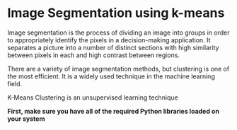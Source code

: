# Image Segmentation using k-means 
Image segmentation is the process of dividing an image into groups in order to appropriately identify the pixels in a decision-making application. It separates a picture into a number of distinct sections with high similarity between pixels in each and high contrast between regions.

There are a variety of image segmentation methods, but clustering is one of the most efficient. It is a widely used technique in the machine learning field.

K-Means Clustering is an unsupervised learning technique

**First, make sure you have all of the required Python libraries loaded on your system**

